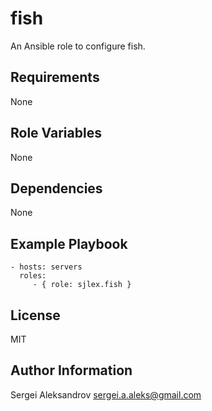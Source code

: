 fish
=========

An Ansible role to configure fish.

Requirements
------------

None

Role Variables
--------------

None

Dependencies
------------

None

Example Playbook
----------------

    - hosts: servers
      roles:
         - { role: sjlex.fish }

License
-------

MIT

Author Information
------------------

Sergei Aleksandrov <sergei.a.aleks@gmail.com>
